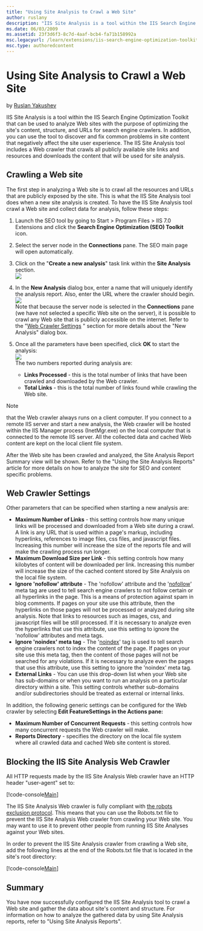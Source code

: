 ```yaml
---
title: "Using Site Analysis to Crawl a Web Site"
author: ruslany
description: "IIS Site Analysis is a tool within the IIS Search Engine Optimization Toolkit that can be used to analyze Web sites with the purpose of optimizing the site's..."
ms.date: 06/03/2009
ms.assetid: 23f3d6f3-8c7d-4aaf-bcb4-fa71b158992a
msc.legacyurl: /learn/extensions/iis-search-engine-optimization-toolkit/using-site-analysis-to-crawl-a-web-site
msc.type: authoredcontent
---
```

Using Site Analysis to Crawl a Web Site
====================
by [Ruslan Yakushev](https://github.com/ruslany)

IIS Site Analysis is a tool within the IIS Search Engine Optimization Toolkit that can be used to analyze Web sites with the purpose of optimizing the site's content, structure, and URLs for search engine crawlers. In addition, you can use the tool to discover and fix common problems in site content that negatively affect the site user experience. The IIS Site Analysis tool includes a Web crawler that crawls all publicly available site links and resources and downloads the content that will be used for site analysis.

## Crawling a Web site

The first step in analyzing a Web site is to crawl all the resources and URLs that are publicly exposed by the site. This is what the IIS Site Analysis tool does when a new site analysis is created. To have the IIS Site Analysis tool crawl a Web site and collect data for analysis, follow these steps:

1. Launch the SEO tool by going to Start &gt; Program Files &gt; IIS 7.0 Extensions and click the **Search Engine Optimization (SEO) Toolkit** icon.
2. Select the server node in the **Connections** pane. The SEO main page will open automatically.
3. Click on the "**Create a new analysis**" task link within the **Site Analysis** section.  
    [![](using-site-analysis-to-crawl-a-web-site/_static/image4.png)](using-site-analysis-to-crawl-a-web-site/_static/image3.png)
4. In the **New Analysis** dialog box, enter a name that will uniquely identify the analysis report. Also, enter the URL where the crawler should begin.  
    [![](using-site-analysis-to-crawl-a-web-site/_static/image6.png)](using-site-analysis-to-crawl-a-web-site/_static/image5.png)  
 Note that because the server node is selected in the **Connections** pane (we have not selected a specific Web site on the server), it is possible to crawl any Web site that is publicly accessible on the internet. Refer to the "[Web Crawler Settings](using-site-analysis-to-crawl-a-web-site.md#Web_Crawler_Settings_) " section for more details about the "New Analysis" dialog box.
5. Once all the parameters have been specified, click **OK** to start the analysis:  
    [![](using-site-analysis-to-crawl-a-web-site/_static/image8.png)](using-site-analysis-to-crawl-a-web-site/_static/image7.png)  
 The two numbers reported during analysis are:  

    - **Links Processed** - this is the total number of links that have been crawled and downloaded by the Web crawler.
    - **Total Links** - this is the total number of links found while crawling the Web site.

> [!NOTE]
> that the Web crawler always runs on a client computer. If you connect to a remote IIS server and start a new analysis, the Web crawler will be hosted within the IIS Manager process (InetMgr.exe) on the local computer that is connected to the remote IIS server. All the collected data and cached Web content are kept on the local client file system.

After the Web site has been crawled and analyzed, the Site Analysis Report Summary view will be shown. Refer to the "Using the Site Analysis Reports" article for more details on how to analyze the site for SEO and content specific problems.

<a id="Web_Crawler_Settings_"></a>

## Web Crawler Settings

Other parameters that can be specified when starting a new analysis are: 

- **Maximum Number of Links** - this setting controls how many unique links will be processed and downloaded from a Web site during a crawl. A link is any URL that is used within a page's markup, including hyperlinks, references to image files, css files, and javascript files. Increasing this number will increase the size of the reports file and will make the crawling process run longer.
- **Maximum Download Size per Link** - this setting controls how many kilobytes of content will be downloaded per link. Increasing this number will increase the size of the cached content stored by Site Analysis on the local file system.
- **Ignore 'nofollow' attribute** - The 'nofollow' attribute and the '[nofollow](http://www.robotstxt.org/meta.html)' meta tag are used to tell search engine crawlers to not follow certain or all hyperlinks in the page. This is a means of protection against spam in blog comments. If pages on your site use this attribute, then the hyperlinks on those pages will not be processed or analyzed during site analysis. Note that links to resources such as images, css, and javascript files will be still processed. If it is necessary to analyze even the hyperlinks that use this attribute, use this setting to ignore the 'nofollow' attributes and meta tags.
- **Ignore 'noindex' meta tag** - The '[noindex](http://www.robotstxt.org/meta.html)' tag is used to tell search engine crawlers not to index the content of the page. If pages on your site use this meta tag, then the content of those pages will not be searched for any violations. If it is necessary to analyze even the pages that use this attribute, use this setting to ignore the 'noindex' meta tag.
- **External Links** - You can use this drop-down list when your Web site has sub-domains or when you want to run an analysis on a particular directory within a site. This setting controls whether sub-domains and/or subdirectories should be treated as external or internal links.

In addition, the following generic settings can be configured for the Web crawler by selecting **Edit FeatureSettings in the Actions pane:** 

- **Maximum Number of Concurrent Requests** - this setting controls how many concurrent requests the Web crawler will make.
- **Reports Directory** - specifies the directory on the local file system where all crawled data and cached Web site content is stored.

## Blocking the IIS Site Analysis Web Crawler

All HTTP requests made by the IIS Site Analysis Web crawler have an HTTP header "user-agent" set to:

[!code-console[Main](using-site-analysis-to-crawl-a-web-site/samples/sample1.cmd)]

The IIS Site Analysis Web crawler is fully compliant with [the robots exclusion protocol](http://www.robotstxt.org/robotstxt.html). This means that you can use the Robots.txt file to prevent the IIS Site Analysis Web crawler from crawling your Web site. You may want to use it to prevent other people from running IIS Site Analyses against your Web sites.

In order to prevent the IIS Site Analysis crawler from crawling a Web site, add the following lines at the end of the Robots.txt file that is located in the site's root directory:

[!code-console[Main](using-site-analysis-to-crawl-a-web-site/samples/sample2.cmd)]

## Summary

You have now successfully configured the IIS Site Analysis tool to crawl a Web site and gather the data about site's content and structure. For information on how to analyze the gathered data by using Site Analysis reports, refer to "Using Site Analysis Reports".
